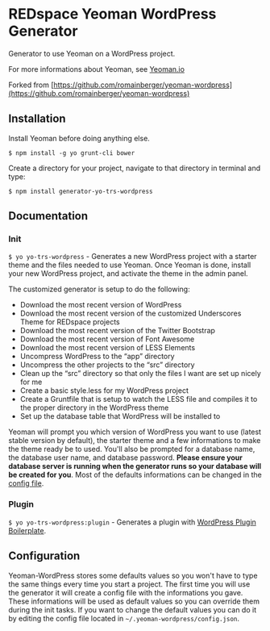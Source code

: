 # REDspace Yeoman WordPress Generator

  Generator to use Yeoman on a WordPress project.

  For more informations about Yeoman, see [Yeoman.io](http://yeoman.io/)

  Forked from [https://github.com/romainberger/yeoman-wordpress](https://github.com/romainberger/yeoman-wordpress)

## Installation

  Install Yeoman before doing anything else.

  `$ npm install -g yo grunt-cli bower`

  Create a directory for your project, navigate to that directory in terminal and type:

  `$ npm install generator-yo-trs-wordpress`

## Documentation

### Init

  `$ yo yo-trs-wordpress` - Generates a new WordPress project with a starter theme and the files needed to use Yeoman. Once Yeoman is done, install your new WordPress project, and activate the theme in the admin panel.

  The customized generator is setup to do the following:
  
  + Download the most recent version of WordPress
  + Download the most recent version of the customized Underscores Theme for REDspace projects
  + Download the most recent version of the Twitter Bootstrap
  + Download the most recent version of Font Awesome
  + Download the most recent version of LESS Elements
  + Uncompress WordPress to the “app” directory
  + Uncompress the other projects to the “src” directory
  + Clean up the “src” directory so that only the files I want are set up nicely for me
  + Create a basic style.less for my WordPress project
  + Create a Gruntfile that is setup to watch the LESS file and compiles it to the proper directory in the WordPress theme
  + Set up the database table that WordPress will be installed to

Yeoman will prompt you which version of WordPress you want to use (latest stable version by default), the starter theme and a few informations to make the theme ready be to used. You'll also be prompted for a database name, the database user name, and database password. **Please ensure your database server is running when the generator runs so your database will be created for you**. Most of the defaults informations can be changed in the [config file](#configuration).

### Plugin

  `$ yo yo-trs-wordpress:plugin` - Generates a plugin with [WordPress Plugin Boilerplate](https://github.com/tommcfarlin/WordPress-Plugin-Boilerplate/tree/master/plugin-boilerplate).

## Configuration

  Yeoman-WordPress stores some defaults values so you won't have to type the same things every time you start a project. The first time you will use the generator it will create a config file with the informations you gave. These informations will be used as default values so you can override them during the init tasks. If you want to change the default values you can do it by editing the config file located in `~/.yeoman-wordpress/config.json`.
